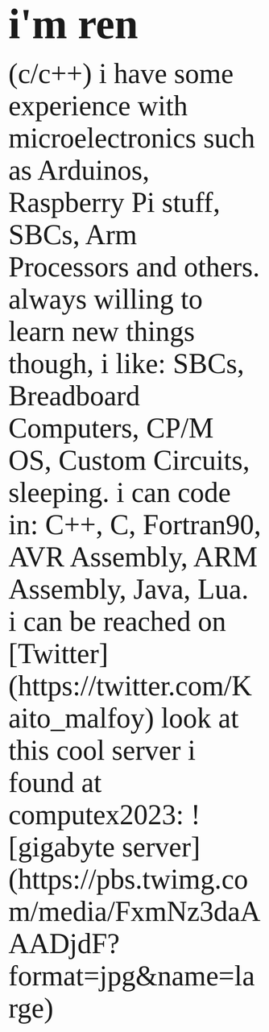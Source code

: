  ## <span style="font-family:IBM Plex Mono; font-size:4em;">i'm ren</span>  
<span style="font-family:IBM Plex Mono; font-size:4em;">
(c/c++)  
i have some experience with microelectronics such as Arduinos, Raspberry Pi stuff, SBCs, Arm Processors and others.  
always willing to learn new things though,   
i like: SBCs, Breadboard Computers, CP/M OS, Custom Circuits, sleeping.  
i can code in: C++, C, Fortran90, AVR Assembly, ARM Assembly, Java, Lua.  
i can be reached on [Twitter](https://twitter.com/Kaito_malfoy)   
look at this cool server i found at computex2023:  
![gigabyte server](https://pbs.twimg.com/media/FxmNz3daAAADjdF?format=jpg&name=large)  
</span>  
<!--
**KaitoTLex/KaitoTLex** is a ✨ _special_ ✨ repository because its `README.md` (this file) appears on your GitHub profile.

Here are some ideas to get you started:

- 🔭 I’m currently working on ...
- 🌱 I’m currently learning ...
- 👯 I’m looking to collaborate on ...
- 🤔 I’m looking for help with ...
- 💬 Ask me about ...
- 📫 How to reach me: ...
- 😄 Pronouns: ...
- ⚡ Fun fact: ...
-->
